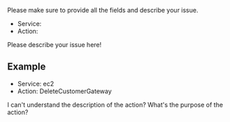 Please make sure to provide all the fields and describe your issue.

* Service: 
* Action: 

Please describe your issue here!

## Example

* Service: ec2
* Action: DeleteCustomerGateway

I can't understand the description of the action? What's the purpose of the action?
